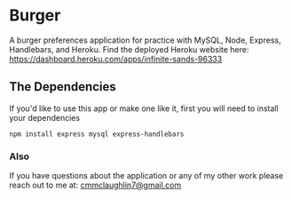 # Burger

A burger preferences application for practice with MySQL, Node, Express, Handlebars, and Heroku.
Find the deployed Heroku website here: https://dashboard.heroku.com/apps/infinite-sands-96333

## The Dependencies
If you'd like to use this app or make one like it, first you will need to install your dependencies
```
npm install express mysql express-handlebars
```

### Also
If you have questions about the application or any of my other work please reach out to me at: cmmclaughlin7@gmail.com
